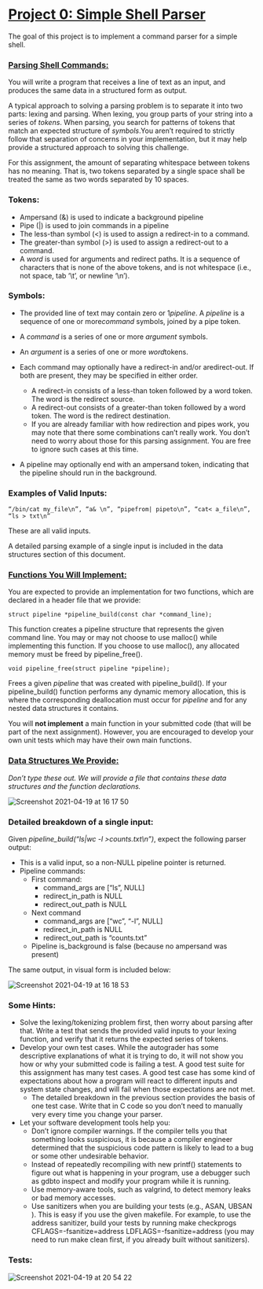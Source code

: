 # <ins>Project 0: Simple Shell Parser</ins>

The goal of this project is to implement a command parser for a simple shell.

### <ins>Parsing Shell Commands: </ins>
You will write a program that receives a line of text as an input, and produces the same data in a structured form as output.

A typical approach to solving a parsing problem is to separate it into two parts: lexing and parsing. When lexing, you group parts of your string into a series of ​_tokens_​. When parsing, you search for patterns of tokens that match an expected structure of ​_symbols_.​ You aren’t required to strictly follow that separation of concerns in your implementation, but it may help provide a structured approach to solving this challenge.

For this assignment, the amount of separating whitespace between tokens has no meaning. That is, two tokens separated by a single space shall be treated the same as two words separated by 10 spaces.

### **Tokens​:**
* Ampersand (&) is used to indicate a background pipeline
* Pipe (|) is used to join commands in a pipeline
* The less-than symbol (<) is used to assign a redirect-in to a command.
* The greater-than symbol (>) is used to assign a redirect-out to a command.
* A _​word_​ is used for arguments and redirect paths. It is a sequence of characters that is none of the above tokens, and is not whitespace (i.e., not space, tab ‘\t’, or newline ‘\n’).

### **Symbols​:**
* The provided line of text may contain zero or 1 _​pipeline_.​ A ​_pipeline_ ​is a sequence of one
or more ​_command​_ symbols, joined by a pipe token.
* A ​_command_​ is a series of one or more _​argument_ s​ymbols.
* An ​_argument_​ is a series of one or more _​word_ ​tokens.
* Each command may optionally have a ​redirect-in​ and/or a ​redirect-out.​ If both are
present, they may be specified in either order.

    * A redirect-in consists of a less-than token followed by a word token. The word is
    the redirect source.
    * A redirect-out consists of a greater-than token followed by a word token. The
    word is the redirect destination.
    * If you are already familiar with how redirection and pipes work, you may note that
    there some combinations can’t really work. You don’t need to worry about those
    for this parsing assignment. You are free to ignore such cases at this time.
* A pipeline may optionally end with an ​ampersand​ token, indicating that the pipeline
should run in the background.

### Examples of Valid Inputs:

    “/bin/cat my_file\n”, “a& \n”, “pipefrom| pipeto\n”, “cat< a_file\n”, “ls > txt\n”

These are all valid inputs.

A detailed parsing example of a single input is included in the data structures section of this document.

### <ins>Functions You Will Implement:</ins>
You are expected to provide an implementation for two functions, which are declared in a header file that we provide:

    struct pipeline *pipeline_build(const char *​command_line​);

This function creates a pipeline structure that represents the given command line. You may or may not choose to use malloc() while implementing this function. If you choose to use malloc(), any allocated memory must be freed by ​pipeline_free()​.

    void pipeline_free(struct pipeline *​pipeline​);

Frees a given ​*pipeline​* that was created with pipeline_build(). If your pipeline_build() function performs any dynamic memory allocation, this is where the corresponding deallocation must occur for *pipeline​* and for any nested data structures it contains.

You will​ **​not implement**​ a main function in your submitted code (that will be part of the next assignment). However, you are encouraged to develop your own unit tests which may have their own main functions.

### <ins>Data Structures We Provide:</ins>
_Don’t type these out. We will provide a file that contains these data structures and the function declarations._

![Screenshot 2021-04-19 at 16 17 50](https://user-images.githubusercontent.com/60196280/115298108-071def00-a12b-11eb-93f8-933bc50e84a2.png)

### Detailed breakdown of a single input​:
Given *​pipeline_build(“ls|wc -l >counts.txt\n”)​*, expect the following parser output:

* This is a valid input, so a non-NULL pipeline pointer is returned.
* Pipeline commands:
    * First command:
        * command_args are [“ls”, NULL]
        * redirect_in_path is NULL
        * redirect_out_path is NULL
    * Next command
        * command_args are [“wc”, “-l”, NULL]
        * redirect_in_path is NULL
        * redirect_out_path is “counts.txt”
    * Pipeline is_background is false (because no ampersand was present)

The same output, in visual form is included below:

![Screenshot 2021-04-19 at 16 18 53](https://user-images.githubusercontent.com/60196280/115298122-0c7b3980-a12b-11eb-9a37-7134ec6772f6.png)

### Some Hints:
* Solve the lexing/tokenizing problem first, then worry about parsing after that. Write a test that sends the provided valid inputs to your lexing function, and verify that it returns the expected series of tokens.
* Develop your own test cases. While the autograder has some descriptive explanations of what it is trying to do, it will not show you how or why your submitted code is failing a test. A good test suite for this assignment has many test cases. A good test case has some kind of expectations about how a program will react to different inputs and system state changes, and will fail when those expectations are not met.
    * The detailed breakdown in the previous section provides the basis of one test case. Write that in C code so you don’t need to manually very every time you change your parser.
* Let your software development tools help you:
    * Don’t ignore compiler warnings. If the compiler tells you that something looks
    suspicious, it is because a compiler engineer determined that the suspicious
    code pattern is likely to lead to a bug or some other undesirable behavior.
    * Instead of repeatedly recompiling with new printf() statements to figure out what
    is happening in your program, use a debugger such as ​gdb​ to inspect and modify
    your program while it is running.
    * Use memory-aware tools, such as ​valgrind​, to detect memory leaks or bad
    memory accesses.
    * Use sanitizers when you are building your tests (e.g., ​ASAN​, ​UBSAN​). This is
    easy if you use the given makefile. For example, to use the address sanitizer, build your tests by running ​make checkprogs CFLAGS=-fsanitize=address LDFLAGS=-fsanitize=address​ (you may need to run make clean first, if you already built without sanitizers).
    
### Tests:

![Screenshot 2021-04-19 at 20 54 22](https://user-images.githubusercontent.com/60196280/115321827-a73b3e80-a152-11eb-8b9c-90a9ab4ea269.png)
